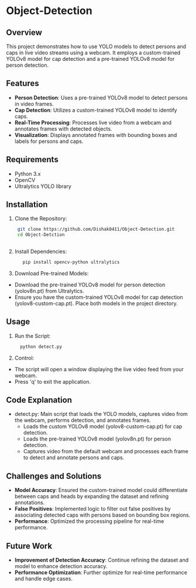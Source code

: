 # **Object-Detection**
## Overview
This project demonstrates how to use YOLO models to detect persons and caps in live video streams using a webcam. It employs a custom-trained YOLOv8 model for cap detection and a pre-trained YOLOv8 model for person detection.

## **Features**
* **Person Detection**: Uses a pre-trained YOLOv8 model to detect persons in video frames.
* **Cap Detection**: Utilizes a custom-trained YOLOv8 model to identify caps.
* **Real-Time Processing**: Processes live video from a webcam and annotates frames with detected objects.
* **Visualization**: Displays annotated frames with bounding boxes and labels for persons and caps.
  
## **Requirements**
* Python 3.x
* OpenCV
* Ultralytics YOLO library
  
## **Installation**
1. Clone the Repository:
   ```bash
    git clone https://github.com/Dishak0411/Object-Detection.git
    cd Object-Detction
 
2. Install Dependencies:
   ```bash
      pip install opencv-python ultralytics
   
3. Download Pre-trained Models:
* Download the pre-trained YOLOv8 model for person detection (yolov8n.pt) from Ultralytics.
* Ensure you have the custom-trained YOLOv8 model for cap detection (yolov8-custom-cap.pt). Place both models in the project directory.
 
## **Usage**
1. Run the Script:
   ```bash
     python detect.py
2. Control:
* The script will open a window displaying the live video feed from your webcam.
* Press 'q' to exit the application.
  
## **Code Explanation**
* detect.py: Main script that loads the YOLO models, captures video from the webcam, performs detection, and annotates frames.
  * Loads the custom YOLOv8 model (yolov8-custom-cap.pt) for cap detection.
  * Loads the pre-trained YOLOv8 model (yolov8n.pt) for person detection.
  * Captures video from the default webcam and processes each frame to detect and annotate persons and caps.

## **Challenges and Solutions**
* **Model Accuracy**: Ensured the custom-trained model could differentiate between caps and heads by expanding the dataset and refining annotations.
* **False Positives**: Implemented logic to filter out false positives by associating detected caps with persons based on bounding box regions.
* **Performance**: Optimized the processing pipeline for real-time performance.
  
## **Future Work**
* **Improvement of Detection Accuracy**: Continue refining the dataset and model to enhance detection accuracy.
* **Performance Optimization**: Further optimize for real-time performance and handle edge cases.
